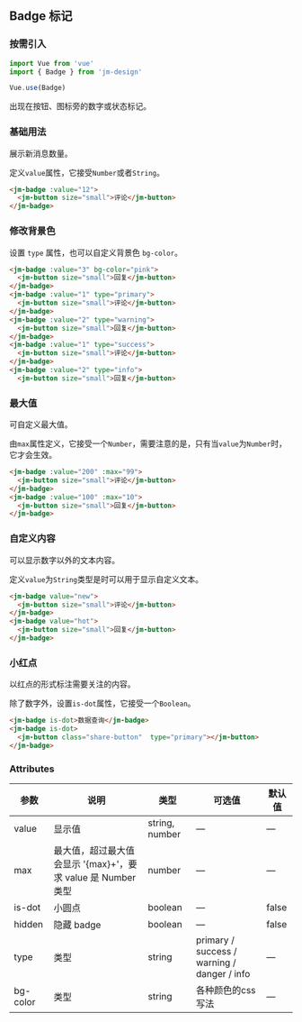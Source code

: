 ## Badge 标记

### 按需引入

```javascript
import Vue from 'vue'
import { Badge } from 'jm-design'

Vue.use(Badge)
```

出现在按钮、图标旁的数字或状态标记。

### 基础用法

展示新消息数量。

定义`value`属性，它接受`Number`或者`String`。

```html
<jm-badge :value="12">
  <jm-button size="small">评论</jm-button>
</jm-badge>
```

### 修改背景色

设置 `type` 属性，也可以自定义背景色 `bg-color`。

```html
<jm-badge :value="3" bg-color="pink">
  <jm-button size="small">回复</jm-button>
</jm-badge>
<jm-badge :value="1" type="primary">
  <jm-button size="small">评论</jm-button>
</jm-badge>
<jm-badge :value="2" type="warning">
  <jm-button size="small">回复</jm-button>
</jm-badge>
<jm-badge :value="1" type="success">
  <jm-button size="small">评论</jm-button>
</jm-badge>
<jm-badge :value="2" type="info">
  <jm-button size="small">回复</jm-button>
```

### 最大值

可自定义最大值。

由`max`属性定义，它接受一个`Number`，需要注意的是，只有当`value`为`Number`时，它才会生效。

```html
<jm-badge :value="200" :max="99">
  <jm-button size="small">评论</jm-button>
</jm-badge>
<jm-badge :value="100" :max="10">
  <jm-button size="small">回复</jm-button>
</jm-badge>
```


### 自定义内容

可以显示数字以外的文本内容。

 定义`value`为`String`类型是时可以用于显示自定义文本。

```html
<jm-badge value="new">
  <jm-button size="small">评论</jm-button>
</jm-badge>
<jm-badge value="hot">
  <jm-button size="small">回复</jm-button>
</jm-badge>
```


### 小红点

以红点的形式标注需要关注的内容。

 除了数字外，设置`is-dot`属性，它接受一个`Boolean`。

```html
<jm-badge is-dot>数据查询</jm-badge>
<jm-badge is-dot>
  <jm-button class="share-button"  type="primary"></jm-button>
</jm-badge>
```


### Attributes
| 参数          | 说明            | 类型            | 可选值                 | 默认值   |
|------------- |---------------- |---------------- |---------------------- |-------- |
| value        | 显示值           | string, number  |          —            |    —    |
| max          | 最大值，超过最大值会显示 '{max}+'，要求 value 是 Number 类型    | number  |         —              |     —    |
| is-dot       | 小圆点           | boolean         |         —             |  false  |
| hidden       | 隐藏 badge       | boolean         |         —             |  false  |
| type         | 类型             | string          | primary / success / warning / danger / info |    —    |
| bg-color    | 类型             | string          | 各种颜色的css写法 |    —    |

